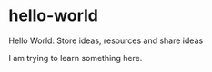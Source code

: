 # hello-world
Hello World: Store ideas, resources and share ideas

I am trying to learn something here.
